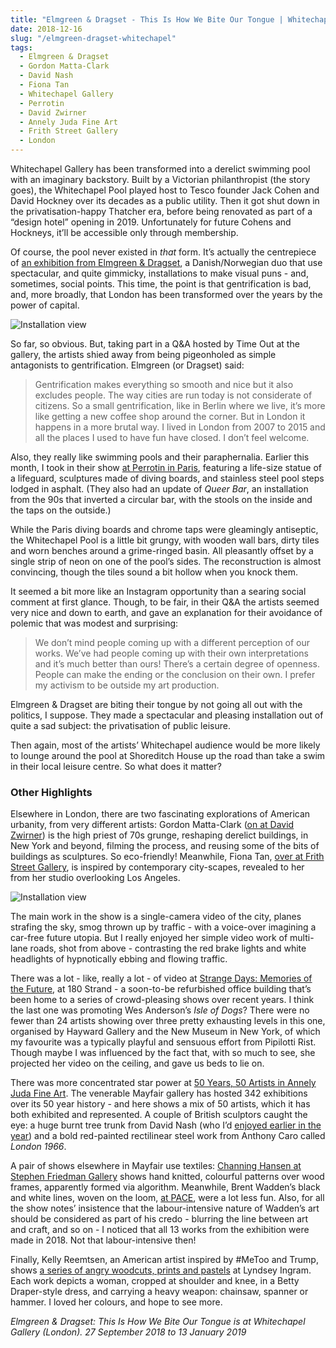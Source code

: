 ```yaml
---
title: "Elmgreen & Dragset - This Is How We Bite Our Tongue | Whitechapel Gallery"
date: 2018-12-16
slug: "/elmgreen-dragset-whitechapel"
tags:
  - Elmgreen & Dragset
  - Gordon Matta-Clark
  - David Nash
  - Fiona Tan
  - Whitechapel Gallery
  - Perrotin
  - David Zwirner
  - Annely Juda Fine Art
  - Frith Street Gallery 
  - London
---
```


Whitechapel Gallery has been transformed into a derelict swimming pool with an imaginary backstory. Built by a Victorian philanthropist (the story goes), the Whitechapel Pool played host to Tesco founder Jack Cohen and David Hockney over its decades as a public utility. Then it got shut down in the privatisation-happy Thatcher era, before being renovated as part of a “design hotel” opening in 2019. Unfortunately for future Cohens and Hockneys, it’ll be accessible only through membership.

Of course, the pool never existed in *that* form. It’s actually the centrepiece of [an exhibition from Elmgreen & Dragset](https://www.whitechapelgallery.org/exhibitions/elmgreen-dragset/), a Danish/Norwegian duo that use spectacular, and quite gimmicky, installations to make visual puns - and, sometimes, social points. This time, the point is that gentrification is bad, and, more broadly, that London has been transformed over the years by the power of capital.

![Installation view](/elmgreen-dragset-whitechapel-1.jpg)

So far, so obvious. But, taking part in a Q&A hosted by Time Out at the gallery, the artists shied away from being pigeonholed as simple antagonists to gentrification. Elmgreen (or Dragset) said:

> Gentrification makes everything so smooth and nice but it also excludes people. The way cities are run today is not considerate of citizens. So a small gentrification, like in Berlin where we live, it’s more like getting a new coffee shop around the corner. But in London it happens in a more brutal way. I lived in London from 2007 to 2015 and all the places I used to have fun have closed. I don’t feel welcome.   

Also, they really like swimming pools and their paraphernalia. Earlier this month, I took in their show [at Perrotin in Paris](https://www.perrotin.com/artists/Elmgreen_et_Dragset/32#news), featuring a life-size statue of a lifeguard, sculptures made of diving boards, and stainless steel pool steps lodged in asphalt. (They also had an update of *Queer Bar*, an installation from the 90s that inverted a circular bar, with the stools on the inside and the taps on the outside.)

While the Paris diving boards and chrome taps were gleamingly antiseptic, the Whitechapel Pool is a little bit grungy, with wooden wall bars, dirty tiles and worn benches around a grime-ringed basin. All pleasantly offset by a single strip of neon on one of the pool’s sides. The reconstruction is almost convincing, though the tiles sound a bit hollow when you knock them.

It seemed a bit more like an Instagram opportunity than a searing social comment at first glance. Though, to be fair, in their Q&A the artists seemed very nice and down to earth, and gave an explanation for their avoidance of polemic that was modest and surprising:

> We don’t mind people coming up with a different perception of our works. We’ve had people coming up with their own interpretations and it’s much better than ours! There’s a certain degree of openness. People can make the ending or the conclusion on their own. I prefer my activism to be outside my art production.  

Elmgreen & Dragset are biting their tongue by not going all out with the politics, I suppose. They made a spectacular and pleasing installation out of quite a sad subject: the privatisation of public leisure.

Then again, most of the artists’ Whitechapel audience would be more likely to lounge around the pool at Shoreditch House up the road than take a swim in their local leisure centre. So what does it matter?

### Other Highlights

Elsewhere in London, there are two fascinating explorations of American urbanity, from very different artists: Gordon Matta-Clark ([on at David Zwirner](https://www.davidzwirner.com/exhibitions/gordon-matta-clark-0)) is the high priest of 70s grunge, reshaping derelict buildings, in New York and beyond, filming the process, and reusing some of the bits of buildings as sculptures. So eco-friendly! Meanwhile, Fiona Tan, [over at Frith Street Gallery](https://www.frithstreetgallery.com/exhibitions/fiona-tan-elsewhere), is inspired by contemporary city-scapes, revealed to her from her studio overlooking Los Angeles.

![Installation view](/elmgreen-dragset-whitechapel-2.jpg)

The main work in the show is a single-camera video of the city, planes strafing the sky, smog thrown up by traffic - with a voice-over imagining a car-free future utopia. But I really enjoyed her simple video work of multi-lane roads, shot from above - contrasting the red brake lights and white headlights of hypnotically ebbing and flowing traffic.

There was a lot - like, really a lot - of video at [Strange Days: Memories of the Future](https://thevinylfactory.com/news/strange-days-memories-of-the-future-the-store-x/), at 180 Strand - a soon-to-be refurbished office building that’s been home to a series of crowd-pleasing shows over recent years. I think the last one was promoting Wes Anderson’s *Isle of Dogs*? There were no fewer than 24 artists showing over three pretty exhausting levels in this one, organised by Hayward Gallery and the New Museum in New York, of which my favourite was a typically playful and sensuous effort from Pipilotti Rist. Though maybe I was influenced by the fact that, with so much to see, she projected her video on the ceiling, and gave us beds to lie on.

There was more concentrated star power at [50 Years, 50 Artists in Annely Juda Fine Art](http://www.annelyjudafineart.co.uk/exhibitions/annely-juda-fine-art-half-a-century). The venerable Mayfair gallery has hosted 342 exhibitions over its 50 year history - and here shows a mix of 50 artists, which it has both exhibited and represented. A couple of British sculptors caught the eye: a huge burnt tree trunk from David Nash (who I’d [enjoyed earlier in the year](http://artangled.com/2018/09/30/nash-fernet/)) and a bold red-painted rectilinear steel work from Anthony Caro called *London 1966*.

A pair of shows elsewhere in Mayfair use textiles: [Channing Hansen at Stephen Friedman Gallery](https://www.stephenfriedman.com/exhibitions/current/channing-hansen-morphogenesis/1542364630_mark-blower-181115-channing-hansen-stephen-friedman-gallery-0006-edit-jpg) shows hand knitted, colourful patterns over wood frames, apparently formed via algorithm. Meanwhile, Brent Wadden’s black and white lines, woven on the loom, [at PACE](https://www.pacegallery.com/exhibitions/12964/sympathetic-resonance), were a lot less fun. Also, for all the show notes’ insistence that the labour-intensive nature of Wadden’s art should be considered as part of his credo - blurring the line between art and craft, and so on - I noticed that all 13 works from the exhibition were made in 2018. Not that labour-intensive then!

Finally, Kelly Reemtsen, an American artist inspired by #MeToo and Trump, shows [a series of angry woodcuts, prints and pastels](http://lyndseyingram.com/exhibitions/kelly-reemtsen/) at Lyndsey Ingram. Each work depicts a woman, cropped at shoulder and knee, in a Betty Draper-style dress, and carrying a heavy weapon: chainsaw, spanner or hammer. I loved her colours, and hope to see more.

*Elmgreen & Dragset: This Is How We Bite Our Tongue is at Whitechapel Gallery (London).  27 September 2018 to 13 January 2019*
